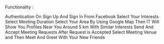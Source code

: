 Functionality :

Authentication On Sign Up And Sign In From Facebook
Select Your Interests
Select Meeting Duration 
Select Your Area By Using Google Map
Then IT Will Show You Profiles Near You Around 5 km With Similar Interests
Send And Accept Meeting Requests
After Request is Accepted 
Select Meeting Venue
and Then Meet And Greet With Your New Friends
